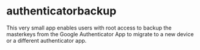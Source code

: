 # authenticatorbackup
This very small app enables users with root access to backup the masterkeys from the Google Authenticator App to migrate to a new device or a different authenticator app.
